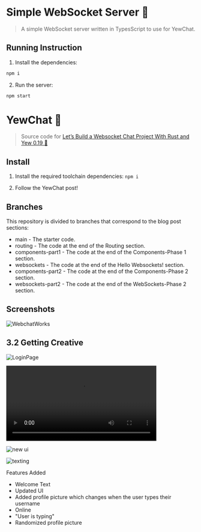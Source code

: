 # Simple WebSocket Server 🎒

> A simple WebSocket server written in TypesScript to use for YewChat.

## Running Instruction

1. Install the dependencies:

```bash
npm i
```

2. Run the server:

```bash
npm start
```

# YewChat 💬

> Source code for [Let’s Build a Websocket Chat Project With Rust and Yew 0.19 🦀](https://fsjohnny.medium.com/lets-build-a-websockets-project-with-rust-and-yew-0-19-60720367399f)

## Install

1. Install the required toolchain dependencies:
   ```npm i```

2. Follow the YewChat post!

## Branches

This repository is divided to branches that correspond to the blog post sections:

* main - The starter code.
* routing - The code at the end of the Routing section.
* components-part1 - The code at the end of the Components-Phase 1 section.
* websockets - The code at the end of the Hello Websockets! section.
* components-part2 - The code at the end of the Components-Phase 2 section.
* websockets-part2 - The code at the end of the WebSockets-Phase 2 section.

## Screenshots

![WebchatWorks](/3.1.png)

## 3.2 Getting Creative 

![LoginPage](/3.2.1.png)

<video src="/3.2.2.mp4" controls width="400">
  Your browser does not support the video tag.
</video>

![new ui](/3.2.3.png)

![texting](/3.2.4.png)

Features Added
- Welcome Text
- Updated UI
- Added profile picture which changes when the user types their username 
- Online
- "User is typing"
- Randomized profile picture